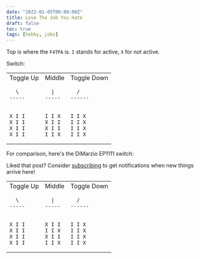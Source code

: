 ```yaml
---
date: "2022-01-05T00:00:00Z"
title: Love The Job You Hate
draft: false
toc: true
tags: [hobby, jobs]
---
```


Top is where the `F4TPA` is. `I` stands for active, `X` for not active.

Switch:

<table>
<tr>
<td> Toggle Up </td>
<td> Middle </td>
<td> Toggle Down </td>
</tr>
<tr>
<td>

```
  \
-----
```

</td>
<td>

```
  |
-----
```

</td>
<td>

```
  /
------
```

</td>
</tr>
<tr>
<td>

```
X I I
X I I
X I I
X I I
```

</td>
<td>

```
I I X
X I I
X I I
I I X
```

</td>
<td>

```
I I X
I I X
I I X
I I X
```

</td>
</tr>
</table>

For comparison, here's the DiMarzio EP1111 switch:

<table>
<tr>
<td> Toggle Up </td>
<td> Middle </td>
<td> Toggle Down </td>
</tr>
<tr>
<td>

```
  \
-----
```

</td>
<td>

```
  |
-----
```

</td>
<td>

```
  /
------
```

</td>
</tr>
<tr>
<td>

```
X I I
X I I
X I I
X I I
```

</td>
<td>

```
X I I
I I X
X I I
I I X
```

</td>
<td>

```
I I X
I I X
I I X
I I X
```

</td>
</tr>


Liked that post? Consider [subscribing](https://akondas.com/subscribe/) to get notifications when new things arrive here!
